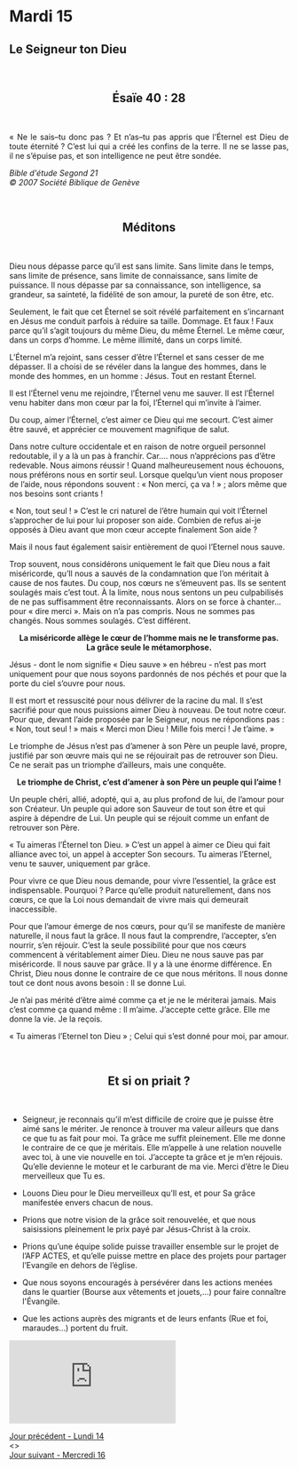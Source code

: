 # Mardi 15
## Le Seigneur ton Dieu

<br/>
<center><h2>Ésaïe 40 : 28</h2></center>
<br/>

<p align="justify">
« Ne le sais–tu donc pas ? Et n’as–tu pas appris que l’Éternel est Dieu de toute éternité ? C’est lui qui a créé les confins de la terre. Il ne se lasse pas, il ne s’épuise pas, et son intelligence ne peut être sondée.
</p>

<i>Bible d'étude Segond 21<br />
© 2007 Société Biblique de Genève</i>

<br/>
<center><h2>Méditons</h2></center>
<br/>

<p>
Dieu nous dépasse parce qu’il est sans limite. Sans limite dans le temps, sans limite de présence, sans limite de connaissance, sans limite de puissance.
Il nous dépasse par sa connaissance, son intelligence, sa grandeur, sa sainteté, la fidélité de son amour, la pureté de son être, etc.
</p><p>
Seulement, le fait que cet Éternel se soit révélé parfaitement en s’incarnant en Jésus me conduit parfois à réduire sa taille. Dommage. Et faux !
Faux parce qu’il s’agit toujours du même Dieu, du même Éternel.
Le même cœur, dans un corps d’homme. Le même illimité, dans un corps limité.
</p><p>
L’Éternel m’a rejoint, sans cesser d’être l’Éternel et sans cesser de me dépasser. Il a choisi de se révéler dans la langue des hommes, dans le monde des hommes, en un homme : Jésus. Tout en restant Éternel.
</p><p>
Il est l’Éternel venu me rejoindre, l’Éternel venu me sauver.
Il est l’Éternel venu habiter dans mon cœur par la foi, l’Éternel qui m’invite à l’aimer.
</p><p>
Du coup, aimer l’Éternel, c’est aimer ce Dieu qui me secourt.
C’est aimer être sauvé, et apprécier ce mouvement magnifique de salut.
</p><p>
Dans notre culture occidentale et en raison de notre orgueil personnel redoutable, il y a là un pas à franchir. Car…. nous n’apprécions pas d’être redevable. Nous aimons réussir !
Quand malheureusement nous échouons, nous préférons nous en sortir seul.
Lorsque quelqu’un vient nous proposer de l’aide, nous répondons souvent :
« Non merci, ça va ! » ; alors même que nos besoins sont criants !
</p><p>
« Non, tout seul ! » C’est le cri naturel de l’être humain qui voit l’Éternel s’approcher de lui pour lui proposer son aide.
Combien de refus ai-je opposés à Dieu avant que mon cœur accepte finalement Son aide ?
</p><p>
Mais il nous faut également saisir entièrement de quoi l’Eternel nous sauve.
</p><p>
Trop souvent, nous considérons uniquement le fait que Dieu nous a fait miséricorde, qu’Il nous a sauvés de la condamnation que l’on méritait à cause de nos fautes.
Du coup, nos cœurs ne s’émeuvent pas. Ils se sentent soulagés mais c’est tout.
À la limite, nous nous sentons un peu culpabilisés de ne pas suffisamment être reconnaissants.
Alors on se force à chanter... pour « dire merci ». Mais on n’a pas compris.
Nous ne sommes pas changés. Nous sommes soulagés. C’est différent.
</p><p>
<center><b>
La miséricorde allège le cœur de l’homme mais ne le transforme pas.<br />La grâce seule le métamorphose.</b></center>
</p><p>

Jésus - dont le nom signifie « Dieu sauve » en hébreu - n’est pas mort uniquement pour que nous soyons pardonnés de nos péchés et pour que la porte du ciel s’ouvre pour nous.
</p><p>

Il est mort et ressuscité pour nous délivrer de la racine du mal.
Il s’est sacrifié pour que nous puissions aimer Dieu à nouveau. De tout notre cœur.
Pour que, devant l’aide proposée par le Seigneur, nous ne répondions pas : « Non, tout seul ! » mais « Merci mon Dieu ! Mille fois merci ! Je t’aime. »
</p><p>

Le triomphe de Jésus n’est pas d’amener à son Père un peuple lavé, propre, justifié par son œuvre mais qui ne se réjouirait pas de retrouver son Dieu. Ce ne serait pas un triomphe d’ailleurs, mais une conquête.
</p><p>
<center><b>
Le triomphe de Christ, c’est d’amener à son Père un peuple qui l’aime !</b></center>
</p><p>

Un peuple chéri, allié, adopté, qui a, au plus profond de lui, de l’amour pour son Créateur.
Un peuple qui adore son Sauveur de tout son être et qui aspire à dépendre de Lui.
Un peuple qui se réjouit comme un enfant de retrouver son Père.
</p><p>

« Tu aimeras l’Éternel ton Dieu. » C’est un appel à aimer ce Dieu qui fait alliance avec toi, un appel à accepter Son secours. Tu aimeras l’Eternel, venu te sauver, uniquement par grâce.
</p><p>

Pour vivre ce que Dieu nous demande, pour vivre l’essentiel, la grâce est indispensable.
Pourquoi ? Parce qu’elle produit naturellement, dans nos cœurs, ce que la Loi nous demandait de vivre mais qui demeurait inaccessible.
</p><p>

Pour que l’amour émerge de nos cœurs, pour qu’il se manifeste de manière naturelle, il nous faut la grâce. Il nous faut la comprendre, l’accepter, s’en nourrir, s’en réjouir.
C’est la seule possibilité pour que nos cœurs commencent à véritablement aimer Dieu.
Dieu ne nous sauve pas par miséricorde. Il nous sauve par grâce. Il y a là une énorme différence.
En Christ, Dieu nous donne le contraire de ce que nous méritons. Il nous donne tout ce dont nous avons besoin : Il se donne Lui.
</p><p>

Je n’ai pas mérité d’être aimé comme ça et je ne le mériterai jamais. Mais c’est comme ça quand même : Il m’aime.
J’accepte cette grâce. Elle me donne la vie. Je la reçois.
</p><p>

« Tu aimeras l’Eternel ton Dieu » ; Celui qui s’est donné pour moi, par amour.


</p>

<br/>
<center><h2>Et si on priait ?</h2></center>
<br/>

<p align="justify">

* Seigneur, je reconnais qu’il m’est difficile de croire que je puisse être aimé sans le mériter.
Je renonce à trouver ma valeur ailleurs que dans ce que tu as fait pour moi.
Ta grâce me suffit pleinement. Elle me donne le contraire de ce que je méritais.
Elle m’appelle à une relation nouvelle avec toi, à une vie nouvelle en toi.
J’accepte ta grâce et je m’en réjouis. Qu’elle devienne le moteur et le carburant de ma vie. Merci d’être le Dieu merveilleux que Tu es.

* Louons Dieu pour le Dieu merveilleux qu’Il est, et pour Sa grâce manifestée envers chacun de nous.

* Prions que notre vision de la grâce soit renouvelée, et que nous saisissions pleinement le prix payé par Jésus-Christ à la croix.

* Prions qu’une équipe solide puisse travailler ensemble sur le projet de l’AFP ACTES, et qu’elle puisse mettre en place des projets pour partager l’Evangile en dehors de l’église.

* Que nous soyons encouragés à persévérer dans les actions menées dans le quartier (Bourse aux vêtements et jouets,…) pour faire connaître l'Évangile.

* Que les actions auprès des migrants et de leurs enfants (Rue et foi, maraudes…) portent du fruit.



</p>

<div class="container">
<iframe src="https://www.youtube.com/embed/P1PF3s7SEeU"
frameborder="0" allowfullscreen class="video"></iframe>
</div>


[Jour précédent - Lundi 14](lundi.md)<br/> <> <br/>
[Jour suivant - Mercredi 16](mercredi.md)
